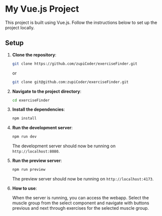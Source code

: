 # My Vue.js Project

This project is built using Vue.js. Follow the instructions below to set up the project locally.

## Setup

1. **Clone the repository**:

   ```bash
   git clone https://github.com/zupiCoder/exerciseFinder.git
   ```

   or

   ```bash
   git clone git@github.com:zupiCoder/exerciseFinder.git
   ```

2. **Navigate to the project directory**:

   ```bash
   cd exerciseFinder
   ```

3. **Install the dependencies**:

   ```bash
   npm install
   ```

4. **Run the development server**:

   ```bash
   npm run dev
   ```

   The development server should now be running on `http://localhost:8080`.

5. **Run the preview server**:

   ```bash
   npm run preview
   ```

   The preview server should now be running on `http://localhost:4173`.

6. **How to use**:

   When the server is running, you can access the webapp.
   Select the muscle group from the select component and navigate with buttons previous and next through exercises
   for the selected muscle group.
